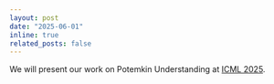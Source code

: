 ```yaml
---
layout: post
date: "2025-06-01"
inline: true
related_posts: false
---
```


We will present our work on Potemkin Understanding at [ICML 2025](https://icml.cc/).